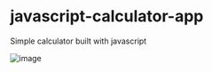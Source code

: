 # javascript-calculator-app
Simple calculator built with javascript

![image](https://user-images.githubusercontent.com/93285360/147993707-f2763696-2277-4498-a2cf-2f01c19184b9.png)

